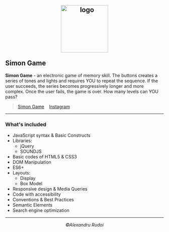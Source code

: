 ## <p align="center"><a href="https://alexandrurudoi.github.io/Simon-Game/"><img src="https://i.ibb.co/VV4Xyj1/apple-touch-icon.png" alt="logo" width="150px" border="0"></a></p>Simon Game

**Simon Game** - an electronic game of memory skill. The buttons creates a series of tones and lights and requires YOU to repeat the sequence. If the user succeeds, the series becomes progressively longer and more complex. Once the user fails, the game is over. How many levels can YOU pass?

> <p><a href="https://alexandrurudoi.github.io/Simon-Game/">Simon Game</a>&nbsp;&nbsp;&nbsp;&nbsp;<a href="https://www.instagram.com/ralexhp25/">Instagram</a>&nbsp;&nbsp;&nbsp;&nbsp;</p>

---

### What's included

+ JavaScript syntax & Basic Constructs
+ Libraries:
  * jQuery
  * SOUNDJS
+ Basic codes of HTML5 & CSS3
+ DOM Manipulation
+ ES6+
+ Layouts:
  * Display
  * Box Model
+ Responsive design & Media Queries
+ Code with accessibility
+ Conventions & Best Practices
+ Semantic Elements
+ Search engine optimization

---

<p align="center"><em>&copy;Alexandru Rudoi</em></p>
